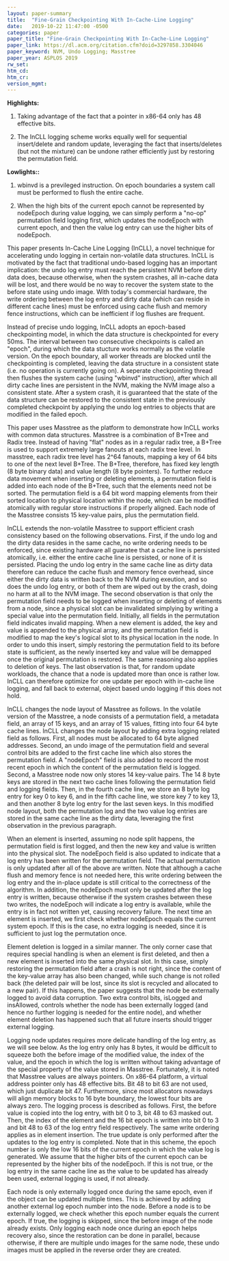 ```yaml
---
layout: paper-summary
title:  "Fine-Grain Checkpointing With In-Cache-Line Logging"
date:   2019-10-22 11:47:00 -0500
categories: paper
paper_title: "Fine-Grain Checkpointing With In-Cache-Line Logging"
paper_link: https://dl.acm.org/citation.cfm?doid=3297858.3304046
paper_keyword: NVM, Undo Logging; Masstree
paper_year: ASPLOS 2019
rw_set: 
htm_cd: 
htm_cr: 
version_mgmt: 
---
```


**Highlights:**

1. Taking advantage of the fact that a pointer in x86-64 only has 48 effective bits.

2. The InCLL logging scheme works equally well for sequential insert/delete and random update, leveraging 
   the fact that inserts/deletes (but not the mixture) can be undone rather efficiently just by restoring the permutation 
   field.

**Lowlights::**

1. wbinvd is a previleged instruction. On epoch boundaries a system call must be performed to flush the entire cache.

2. When the high bits of the current epoch cannot be represented by nodeEpoch during value logging, we can simply
   perform a "no-op" permutation field logging first, which updates the nodeEpoch with current epoch, and then
   the value log entry can use the higher bits of nodeEpoch.

This paper presents In-Cache Line Logging (InCLL), a novel technique for accelerating undo logging in certain non-volatile
data structures. InCLL is motivated by the fact that traditional undo-based logging has an important implication: the 
undo log entry must reach the persistent NVM before dirty data does, because otherwise, when the system crashes, all in-cache
data will be lost, and there would be no way to recover the system state to the before state using undo image. With today's
commercial hardware, the write ordering between the log entry and dirty data (which can reside in different cache lines) 
must be enforced using cache flush and memory fence instructions, which can be inefficient if log flushes are frequent.

Instead of precise undo logging, InCLL adopts an epoch-based checkpointing model, in which the data structure is checkpointed
for every 50ms. The interval between two consecutive checkpoints is called an "epoch", during which the data stucture works
normally as the volatile version. On the epoch boundary, all worker threads are blocked until the checkpointing is completed, 
leaving the data structure in a consistent state (i.e. no operation is currently going on). A seperate checkpointing thread 
then flushes the system cache (using "wbinvd" instruction), after which all dirty cache lines are persistent in the NVM, 
making the NVM image also a consistent state. After a system crash, it is guaranteed that the state of the data structure 
can be restored to the consistent state in the previously completed checkpoint by applying the undo log entries to 
objects that are modified in the failed epoch. 

This paper uses Masstree as the platform to demonstrate how InCLL works with common data structures. Masstree is a combination
of B+Tree and Radix tree. Instead of having "flat" nodes as in a regular radix tree, a B+Tree is used to support extremely
large fanouts at each radix tree level. In masstree, each radix tree level has 2^64 fanouts, mapping a key of 64 bits to 
one of the next level B+Tree. The B+Tree, therefore, has fixed key length (8 byte binary data) and value length (8 byte 
pointers). To further reduce data movement when inserting or deleting elements, a permutation field is added into each node 
of the B+Tree, such that the elements need not be sorted. The permutation field is a 64 bit word mapping elements from their
sorted location to physical location within the node, which can be modified atomically with regular store instructions
if properly aligned. Each node of the Masstree consists 15 key-value pairs, plus the permutation field. 

InCLL extends the non-volatile Masstree to support efficient crash consistency based on the following observations. First, 
if the undo log and the dirty data resides in the same cache, no write ordering needs to be enforced, since existing
hardware all guaratee that a cache line is persisted atomically, i.e. either the entire cache line is persisted, or
none of it is persisted. Placing the undo log entry in the same cache line as dirty data therefore can reduce the 
cache flush and memory fence overhead, since either the dirty data is written back to the NVM during exeution, and so does
the undo log entry, or both of them are wiped out by the crash, doing no harm at all to the NVM image. The second observation
is that only the permutation field needs to be logged when inserting or deleting of elements from a node, since a physical
slot can be invalidated simplying by writing a special value into the permutation field. Initially, all fields in the 
permutation field indicates invalid mapping. When a new element is added, the key and value is appended to the physical
array, and the permutation field is modified to map the key's logical slot to its physical location in the node. In order
to undo this insert, simply restoring the permutation field to its before state is sufficient, as the newly inserted key
and value will be demapped once the original permutation is restored. The same reasoning also applies to deletion of keys.
The last observation is that, for random update workloads, the chance that a node is updated more than once is rather low.
InCLL can therefore optimize for one update per epoch with in-cache line logging, and fall back to external, object based 
undo logging if this does not hold.

InCLL changes the node layout of Masstree as follows. In the volatile version of the Masstree, a node consists of a permutation
field, a metadata field, an array of 15 keys, and an array of 15 values, fitting into four 64 byte cache lines. InCLL changes
the node layout by adding extra logging related field as follows. First, all nodes must be allocated to 64 byte aligned 
addresses. Second, an undo image of the permutation field and several control bits are added to the first cache line which 
also stores the permutation field. A "nodeEpoch" field is also added to record the most recent epoch in which the content 
of the permutation field is logged. Second, a Masstree node now only stores 14 key-value pairs. The 14 8 byte keys are 
stored in the next two cache lines following the permutation field and logging fields. Then, in the fourth cache line, we 
store an 8 byte log entry for key 0 to key 6, and in the fifth cache line, we store key 7 to key 13, and then another 8
byte log entry for the last seven keys. In this modified node layout, both the permutation log and the two value log entries
are stored in the same cache line as the dirty data, leveraging the first observation in the previous paragraph. 

When an element is inserted, assuming no node split happens, the permutation field is first logged, and then the new key 
and value is written into the physical slot. The nodeEpoch field is also updated to indicate that a log entry has been
written for the permutation field. The actual permutation is only updated after all of the above are written. Note that
although a cache flush and memory fence is not needed here, this write ordering between the log entry and the in-place
update is still critical to the correctness of the algorithm. In addition, the nodeEpoch must only be updated after the 
log entry is written, because otherwise if the system crashes between these two writes, the nodeEpoch will indicate a
log entry is available, while the entry is in fact not written yet, causing recovery failure. The next time an element
is inserted, we first check whether nodeEpoch equals the current system epoch. If this is the case, no extra logging 
is needed, since it is sufficient to just log the permutation once.

Element deletion is logged in a similar manner. The only corner case that requires special handling is when an element 
is first deleted, and then a new element is inserted into the same physical slot. In this case, simply restoring the 
permutation field after a crash is not right, since the content of the key-value array has also been changed, while such
change is not rolled back (the deleted pair will be lost, since its slot is recycled and allocated to a new pair). If this
happens, the paper suggests that the node be externally logged to avoid data corruption. Two extra control bits, isLogged
and insAllowed, controls whether the node has been externally logged (and hence no further logging is needed for the entire
node), and whether element deletion has happened such that all future inserts should trigger external logging.

Logging node updates requires more delicate handling of the log entry, as we will see below. As the log entry only
has 8 bytes, it would be difficult to squeeze both the before image of the modified value, the index of the value, and the
epoch in which the log is written without taking advantage of the special property of the value stored in Masstree. Fortunately,
it is noted that Masstree values are always pointers. On x86-64 platform, a virtual address pointer only has 48 effective
bits. Bit 48 to bit 63 are not used, which just duplicate bit 47. Furthermore, since most allocators nowadays will align 
memory blocks to 16 byte boundary, the lowest four bits are always zero. The logging process is described as follows.
First, the before value is copied into the log entry, with bit 0 to 3, bit 48 to 63 masked out. Then, the index of the 
element and the 16 bit epoch is written into bit 0 to 3 and bit 48 to 63 of the log entry field respectively. The
same write ordering applies as in element insertion. The true update is only performed after the updates to the log entry 
is completed. Note that in this scheme, the epoch number is only the low 16 bits of the current epoch in which the 
value log is generated. We assume that the higher bits of the current epoch can be represented by the higher bits of the 
nodeEpoch. If this is not true, or the log entry in the same cache line as the value to be updated has already been used, 
external logging is used, if not already.

Each node is only externally logged once during the same epoch, even if the object can be updated multiple times. This is 
achieved by adding another external log epoch number into the node. Before a node is to be externally logged, we check
whether this epoch number equals the current epoch. If true, the logging is skipped, since the before image of the 
node already exists. Only logging each node once during an epoch helps recovery also, since the restoration can be done in
parallel, because otherwise, if there are multiple undo images for the same node, these undo images must be applied in
the reverse order they are created.
